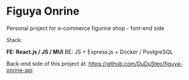 # Figuya Onrine

Personal project for e-commerce figurine shop - font-end side

Stack:

**FE: React.js / JS / MUI**
BE: JS + Express.js + Docker / PostgreSQL


Back-end side of this project at: https://github.com/DuDuSteo/figuya-onrine-api
